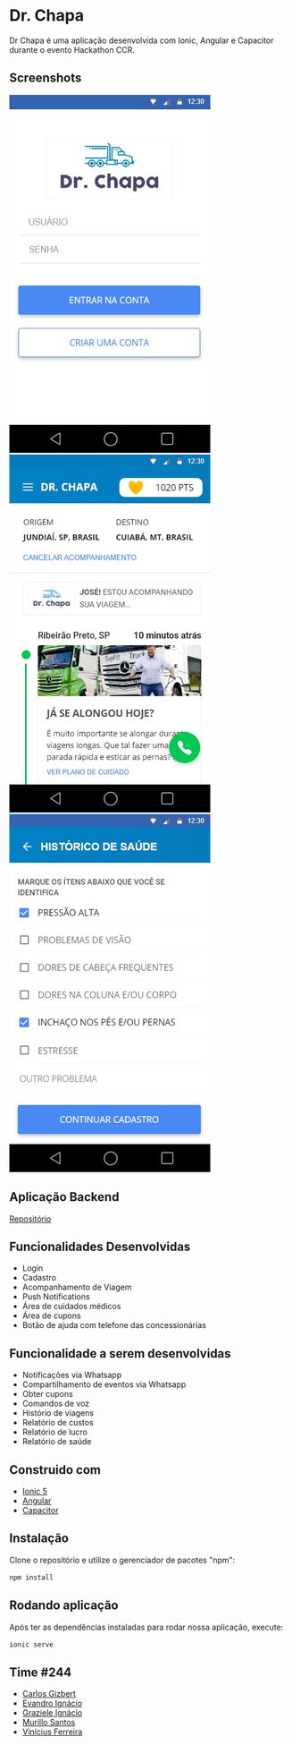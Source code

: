 # Dr. Chapa

Dr Chapa é uma aplicação desenvolvida com Ionic, Angular e Capacitor durante o evento Hackathon CCR.

## Screenshots

![](https://github.com/vinicius182/CCR-DrChapa/blob/master/screenshots/01.jpeg)
![](https://github.com/vinicius182/CCR-DrChapa/blob/master/screenshots/02.jpeg)
![](https://github.com/vinicius182/CCR-DrChapa/blob/master/screenshots/03.jpeg)

## Aplicação Backend
[Repositório](https://github.com/evignacio/Vida-na-estrada)

## Funcionalidades Desenvolvidas

* Login
* Cadastro
* Acompanhamento de Viagem
* Push Notifications
* Área de cuidados médicos
* Área de cupons
* Botão de ajuda com telefone das concessionárias

## Funcionalidade a serem desenvolvidas

* Notificações via Whatsapp
* Compartilhamento de eventos via Whatsapp
* Obter cupons
* Comandos de voz
* Histório de viagens
* Relatório de custos
* Relatório de lucro
* Relatório de saúde


## Construido com

* [Ionic 5](https://ionicframework.com/)
* [Angular](https://angular.io/)
* [Capacitor](https://capacitor.ionicframework.com/)

## Instalação

Clone o repositório e utilize o gerenciador de pacotes "npm":

```bash
npm install
```

## Rodando aplicação
 Após ter as dependências instaladas para rodar nossa aplicação, execute:

```bash
ionic serve
```
## Time #244
* [Carlos Gizbert](https://www.linkedin.com/in/gizbert/)
* [Evandro Ignácio](https://www.linkedin.com/in/evandro-ignacio-658b4814b/)
* [Graziele Ignácio](https://www.linkedin.com/in/graziele-ign%C3%A1cio-3b857497/)
* [Murillo Santos](https://www.linkedin.com/in/murillosantosit/)
* [Vinícius Ferreira](https://www.linkedin.com/in/vinicius-ferreira-bb94a0105/)
